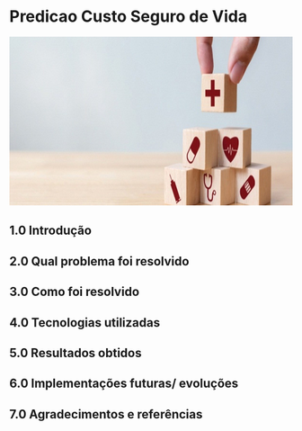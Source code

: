 # Predicao Custo Seguro de Vida

<p align="center">
  <img width="600" height="300" src="https://github.com/Rafael-Salomao/Predicao_Custo_Seguro_de_Vida/blob/9acb7eeb8e543fe1a9ee4d7ffa7bbd2fcfb3341f/seguro-de-vida-entenda-como-funciona-e-quais-as-suas-principais-coberturas.jpg">
</p>

## 1.0 Introdução

## 2.0 Qual problema foi resolvido

## 3.0 Como foi resolvido

## 4.0 Tecnologias utilizadas

## 5.0 Resultados obtidos

## 6.0 Implementações futuras/ evoluções

## 7.0 Agradecimentos e referências
